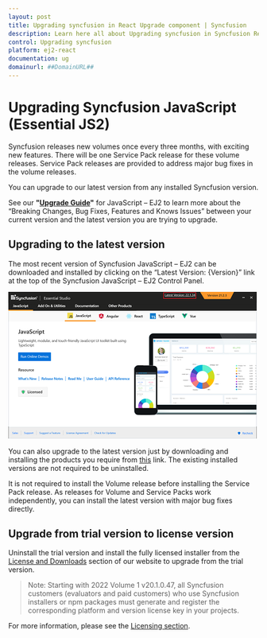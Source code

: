 ```yaml
---
layout: post
title: Upgrading syncfusion in React Upgrade component | Syncfusion
description: Learn here all about Upgrading syncfusion in Syncfusion React Upgrade component of Syncfusion Essential JS 2 and more.
control: Upgrading syncfusion 
platform: ej2-react
documentation: ug
domainurl: ##DomainURL##
---
```


# Upgrading Syncfusion JavaScript (Essential JS2)

Syncfusion releases new volumes once every three months, with exciting new features. There will be one Service Pack release for these volume releases. Service Pack releases are provided to address major bug fixes in the volume releases.

You can upgrade to our latest version from any installed Syncfusion version.

See our **"[Upgrade Guide](https://help.syncfusion.com/upgrade-guide/react-ui-components)"** for JavaScript – EJ2 to learn more about the “Breaking Changes, Bug Fixes, Features and Knows Issues” between your current version and the latest version you are trying to upgrade.

## Upgrading to the latest version

The most recent version of Syncfusion JavaScript – EJ2 can be downloaded and installed by clicking on the “Latest Version: {Version}” link at the top of the Syncfusion JavaScript – EJ2 Control Panel.

![license download](images/upgrade3.png)

You can also upgrade to the latest version just by downloading and installing the products you require from [this](https://www.syncfusion.com/account/downloads ) link. The existing installed versions are not required to be uninstalled.

It is not required to install the Volume release before installing the Service Pack release. As releases for Volume and Service Packs work independently, you can install the latest version with major bug fixes directly.

## Upgrade from trial version to license version

Uninstall the trial version and install the fully licensed installer from the [License and Downloads](https://www.syncfusion.com/account/downloads ) section of our website to upgrade from the trial version.

>Note: Starting with 2022 Volume 1 v20.1.0.47, all Syncfusion customers (evaluators and paid customers) who use Syncfusion installers or npm packages must generate and register the corresponding platform and version license key in your projects.

For more information, please see the [Licensing section](https://ej2.syncfusion.com/react/documentation/licensing/overview/).